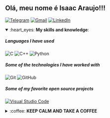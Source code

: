 
 
</div>

## Olá, meu nome é Isaac Araujo!!!

[![Telegram](https://img.shields.io/badge/-TELEGRAM-2CA5E0?style=for-the-badge&logo=telegram&logoColor=white)](https://t.me/isaacpcaraujo)
[![Gmail](https://img.shields.io/badge/-GMAIL-D14836?style=for-the-badge&logo=gmail&logoColor=white)](mailto:isaac.tito3@gmail.com)
[![LinkedIn](https://img.shields.io/badge/-LINKEDIN-0077B5?style=for-the-badge&logo=linkedin&logoColor=white)](https://www.linkedin.com/in/isaacpcaraujo/)

<details open>
 <summary>:heart_eyes: <b>My skills and knowledge</b>: </summary>

##### Languages I have used

![C](https://img.shields.io/badge/-C-000000?style=flat&logo=C)
![C++](https://img.shields.io/badge/-C++-000000?style=flat&logo=C%2B%2B&logoColor=00599C)
![Python](https://img.shields.io/badge/-Python-000000?style=flat&logo=python)

##### Some of the technologies I have worked with

![Git](https://img.shields.io/badge/-Git-222222?style=flat&logo=git&logoColor=F05032)
![GitHub](https://img.shields.io/badge/-GitHub-222222?style=flat&logo=github&logoColor=FFFFFF)

##### Some of my favorite open source projects

[![Visual Studio Code](https://img.shields.io/badge/-VSCode-444444?style=flat&logo=visual-studio-code&logoColor=007ACC)](https://github.com/microsoft/vscode)

</details>

<details> 
 <summary>:coffee: <b> KEEP CALM AND TAKE A COFFEE</b></summary>
<br>

